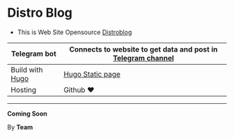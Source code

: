 # Distro Blog

- This is Web Site Opensource [Distroblog](https://distroblog.ir)

| Telegram bot | Connects to website to get data and post in [Telegram channel](https://t.me/Distrotv) |
| ------------- | ------------- |
| Build with [Hugo](https://gohugo.io) | [Hugo Static page](https://gohugo.io) |
| Hosting | Github ❤ |

----------------------------------------------
**Coming Soon**

By **Team**
